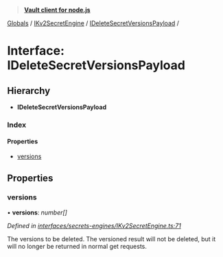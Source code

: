 > **[Vault client for node.js](../README.md)**

[Globals](../globals.md) / [IKv2SecretEngine](../modules/ikv2secretengine.md) / [IDeleteSecretVersionsPayload](ikv2secretengine.ideletesecretversionspayload.md) /

# Interface: IDeleteSecretVersionsPayload

## Hierarchy

* **IDeleteSecretVersionsPayload**

### Index

#### Properties

* [versions](ikv2secretengine.ideletesecretversionspayload.md#versions)

## Properties

###  versions

• **versions**: *number[]*

*Defined in [interfaces/secrets-engines/IKv2SecretEngine.ts:71](https://github.com/theogravity/vault-tacular/blob/0b78a16/src/interfaces/secrets-engines/IKv2SecretEngine.ts#L71)*

The versions to be deleted. The versioned result will not be deleted, but it will no longer be
returned in normal get requests.